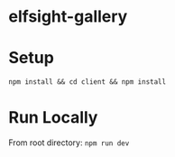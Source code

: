 # elfsight-gallery

# Setup
`npm install && cd client && npm install`

# Run Locally
From root directory: `npm run dev`

